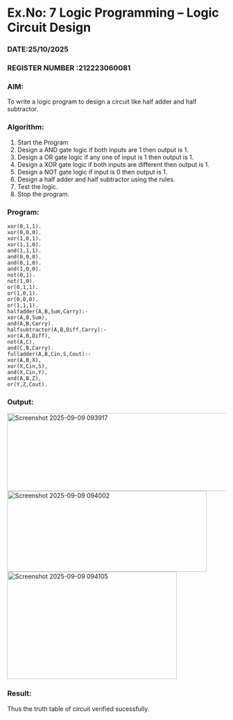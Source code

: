 # Ex.No: 7 Logic Programming – Logic Circuit Design
### DATE:25/10/2025
### REGISTER NUMBER :212223060081
### AIM:
To write a logic program to design a circuit like half adder and half subtractor.
### Algorithm:
1. Start the Program
2. Design a AND gate logic if both inputs are 1 then output is 1.
3. Design a OR gate logic if any one of input is 1 then output is 1.
4. Design a XOR gate logic if both inputs are different then output is 1.
5. Design a NOT gate logic if input is 0 then output is 1.
6. Design a half adder and half subtractor using the rules.
7. Test the logic.
8. Stop the program.

### Program:
```
xor(0,1,1).
xor(0,0,0).
xor(1,0,1).
xor(1,1,0).
and(1,1,1).
and(0,0,0).
and(0,1,0).
and(1,0,0).
not(0,1).
not(1,0).
or(0,1,1).
or(1,0,1).
or(0,0,0).
or(1,1,1).
halfadder(A,B,Sum,Carry):-
xor(A,B,Sum),
and(A,B,Carry).
halfsubtractor(A,B,Diff,Carry):-
xor(A,B,Diff),
not(A,C),
and(C,B,Carry).
fulladder(A,B,Cin,S,Cout):-
xor(A,B,X),
xor(X,Cin,S),
and(X,Cin,Y),
and(A,B,Z),
or(Y,Z,Cout).
```











### Output:
<img width="555" height="179" alt="Screenshot 2025-09-09 093917" src="https://github.com/user-attachments/assets/026f9c73-5ff8-4ee3-a7d5-faefd83cd518" />
<img width="460" height="186" alt="Screenshot 2025-09-09 094002" src="https://github.com/user-attachments/assets/3bffa5bd-4c9e-4958-84c2-0e3a13d9d5ff" />
<img width="391" height="247" alt="Screenshot 2025-09-09 094105" src="https://github.com/user-attachments/assets/bfaa8b91-bd38-4645-be37-b71cb9f8a604" />



### Result:
Thus the truth table of circuit verified sucessfully.
